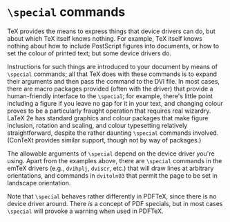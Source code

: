 # `\special` commands

TeX provides the means to express things that device drivers can
do, but about which TeX itself knows nothing.  For example, TeX
itself knows nothing about how to include PostScript figures into
documents, or how to set the colour of printed text; but some device
drivers do.

Instructions for such things are introduced to your document by means
of `\special` commands; all that TeX does with these commands is
to expand their 
arguments and then pass the command to the DVI file.  In most
cases, there are macro packages provided (often with the driver) that
provide a human-friendly interface to the `\special`; for example,
there's little point including a figure if you leave no gap for it in
your text, and changing colour proves to be a particularly fraught
operation that requires real wizardry.  LaTeX 2e
has standard graphics and colour packages that make figure inclusion,
rotation and scaling, and colour typesetting relatively
straightforward, despite the rather daunting `\special` commands
involved.  (ConTeXt provides similar support, though not by way of
packages.)

The allowable arguments of `\special` depend on the device driver
you're using.  Apart from the examples above, there are `\special`
commands in the emTeX drivers (e.g., `dvihplj`, `dviscr`,
etc.)&nbsp;that will draw lines at arbitrary orientations, and
commands in `dvitoln03` that permit the page to be set in
landscape orientation.

Note that `\special` behaves rather differently in PDFTeX, since
there is no device driver around.  There _is_ a concept of
PDF specials, but in most cases `\special` will provoke a
warning when used in PDFTeX.

